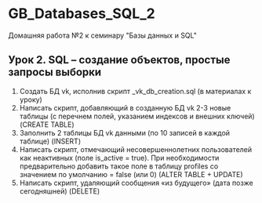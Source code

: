 # GB_Databases_SQL_2
Домашняя работа №2 к семинару "Базы данных и SQL"

## Урок 2. SQL – создание объектов, простые запросы выборки
1. Создать БД vk, исполнив скрипт _vk_db_creation.sql (в материалах к уроку)
2. Написать скрипт, добавляющий в созданную БД vk 2-3 новые таблицы (с перечнем полей, указанием индексов и внешних ключей) (CREATE TABLE)
3. Заполнить 2 таблицы БД vk данными (по 10 записей в каждой таблице) (INSERT)
4. Написать скрипт, отмечающий несовершеннолетних пользователей как неактивных (поле is_active = true). При необходимости предварительно добавить такое поле в таблицу profiles со значением по умолчанию = false (или 0) (ALTER TABLE + UPDATE)
5. Написать скрипт, удаляющий сообщения «из будущего» (дата позже сегодняшней) (DELETE)
